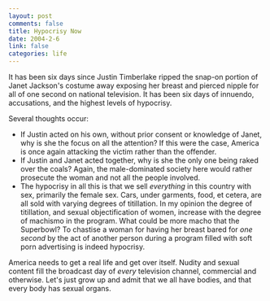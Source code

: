 ```yaml
--- 
layout: post
comments: false
title: Hypocrisy Now
date: 2004-2-6
link: false
categories: life
---
```

It has been six days since Justin Timberlake ripped the snap-on portion of Janet Jackson's costume away exposing her breast and pierced nipple for all of one second on national television. It has been six days of innuendo, accusations, and the highest levels of hypocrisy.

Several thoughts occur:
<ul>
<li class="il">If Justin acted on his own, without prior consent or knowledge of Janet, why is she the focus on all the attention? If this were the case, America is once again attacking the victim rather than the offender.</li>
<li class="il">If Justin and Janet acted together, why is she the only one being raked over the coals? Again, the male-dominated society here would rather prosecute the woman and not all the people involved.</li>
<li class="il">The hypocrisy in all this is that we sell <em>everything</em> in this country with sex, primarily the female sex. Cars, under garments, food, et cetera, are all sold with varying degrees of titillation. In my opinion the degree of titillation, and sexual objectification of women, increase with the degree of machismo in the program. What could be more macho that the Superbowl? To chastise a woman for having her breast bared for <em>one second</em> by the act of another person during a program filled with soft porn advertising is indeed hypocrisy.</li>
</ul>
America needs to get a real life and get over itself. Nudity and sexual content fill the broadcast day of <em>every</em> television channel, commercial and otherwise. Let's just grow up and admit that we all have bodies, and that every body has sexual organs.

